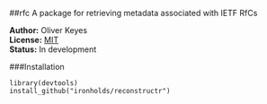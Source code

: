 ##rfc
A package for retrieving metadata associated with IETF RfCs

__Author:__ Oliver Keyes<br/>
__License:__ [MIT](http://opensource.org/licenses/MIT)<br/>
__Status:__ In development

###Installation

    library(devtools)
    install_github("ironholds/reconstructr")